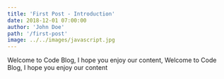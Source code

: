 ```yaml
---
title: 'First Post - Introduction'
date: 2018-12-01 07:00:00
author: 'John Doe'
path: '/first-post'
image: ../../images/javascript.jpg
---
```


Welcome to Code Blog, I hope you enjoy our content, Welcome to Code Blog, I hope you enjoy our content